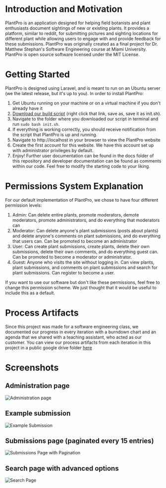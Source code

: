 # Introduction and Motivation

PlantPro is an application designed for helping field botanists and plant enthusiasts document sightings of new or existing plants. It provides a platform, similar to reddit, for submitting pictures and sighting locations for different plant while allowing users to engage with and provide feedback for these submissions. PlantPro was originally created as a final project for Dr. Matthew Stephan's Software Engineering course at Miami University. PlantPro is open source software licensed under the MIT License. 

# Getting Started

PlantPro is designed using Laravel, and is meant to run on an Ubuntu server (we the latest release, but it's up to you). In order to install PlantPro:
   1.  Get Ubuntu running on your machine or on a virtual machine if you don't already have it
   2.  [Download our build script](https://raw.githubusercontent.com/rudiejd/PlantPro/master/build/init.sh) (right click that link, save as, save it as init.sh).
   3. Navigate to the folder where you downloaded our script in terminal and run `sudo bash init.sh`.
   4. If everything is working correctly, you should receive notification from the script that PlantPro is up and running.
   5. Navigate to http://localhost in your browser to view the PlantPro website
   6. Create the first account for this website. We have this account set up with administrator privileges by default.
   7. Enjoy! Further user documentation can be found in the docs folder of this repository and developer documentation can be found as comments within our code. Feel free to modify the starting code to your liking. 
  
 # Permissions System Explanation
 
 For our default implementation of PlantPro, we chose to have four different permission levels:
 1. Admin: Can delete entire plants, promote moderators, demote moderators, promote administrators, and do everything that moderators can
 2. Moderator: Can delete anyone's plant submissions (posts about plants) and delete anyone's comments on plant submissions, and do everything that users can. Can be promoted to become an administrator
 3. User: Can create plant submissions, create plants, delete their own submissions, delete their own comments, and do everything guest can. Can be promoted to become a moderator or administrator.
4. Guest: Anyone who visits the site without logging in. Can view plants, plant submissions, and comments on plant submissions and search for plant submissions. Can register to become a user.
   
 If you want to use our software but don't like these permissions, feel free to change this permission scheme. We just thought that it would be useful to include this as a default. 
 
# Process Artifacts

Since this project was made for a software engineering class, we documented our progress in every iteration with a burndown chart and an agenda that we shared with a teaching assistant, who acted as our customer. You can view our process artifacts from each iteration in this project in a public google drive folder [here](https://drive.google.com/drive/folders/1jdhD_nS74_tMKVJsdqHthUxQ7yr7pQgN?usp=sharing)
 
 # Screenshots
 ## Administration page
 ![Administration page](https://i.imgur.com/rALzK3x.png)
 ## Example submission
 ![Example Submission](https://i.imgur.com/Oxlsa12.png)
 ## Submissions page (paginated every 15 entries)
![Submissions Page with Pagination](https://i.imgur.com/YbC133P.png)
## Search page with advanced options
![Search Page](https://i.imgur.com/NVYfryT.png)


